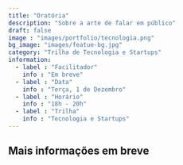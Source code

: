 ```yaml
---
title: "Oratória"
description: "Sobre a arte de falar em público"
draft: false
image : "images/portfolio/tecnologia.png"
bg_image: "images/featue-bg.jpg"
category: "Trilha de Tecnologia e Startups"
information:
  - label : "Facilitador"
    info : "Em breve"
  - label : "Data"
    info : "Terça, 1 de Dezembro"
  - label : "Horário"
    info : "18h - 20h"
  - label : "Trilha"
    info : "Tecnologia e Startups"
---
```


## Mais informações em breve